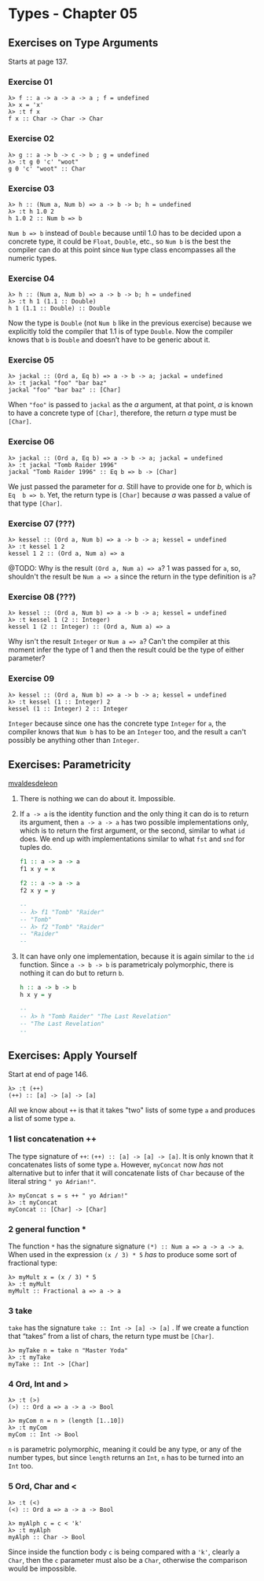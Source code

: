 # Types - Chapter 05



## Exercises on Type Arguments

Starts at page 137.

### Exercise 01

```ghci
λ> f :: a -> a -> a -> a ; f = undefined
λ> x = 'x'
λ> :t f x
f x :: Char -> Char -> Char
```



### Exercise 02
```ghci
λ> g :: a -> b -> c -> b ; g = undefined
λ> :t g 0 'c' "woot"
g 0 'c' "woot" :: Char
```



### Exercise 03
```ghci
λ> h :: (Num a, Num b) => a -> b -> b; h = undefined
λ> :t h 1.0 2
h 1.0 2 :: Num b => b
```



`Num b => b` instead of `Double` because until 1.0 has to be decided upon a concrete type, it could be `Float`, `Double`, etc., so `Num b` is the best the compiler can do at this point since `Num` type class encompasses all the numeric types.

### Exercise 04
```ghci
λ> h :: (Num a, Num b) => a -> b -> b; h = undefined
λ> :t h 1 (1.1 :: Double)
h 1 (1.1 :: Double) :: Double
```

Now the type is `Double` (not `Num b` like in the previous exercise) because we explicitly told the compiler that 1.1 is of type `Double`. Now the compiler knows that `b` is `Double` and doesn’t have to be generic about it.

### Exercise 05

```ghci
λ> jackal :: (Ord a, Eq b) => a -> b -> a; jackal = undefined
λ> :t jackal "foo" "bar baz"
jackal "foo" "bar baz" :: [Char]
```

When `"foo"` is passed to `jackal` as the *a* argument, at that point, *a* is known to have a concrete type of `[Char]`, therefore, the return *a* type must be `[Char]`.

### Exercise 06

```ghci
λ> jackal :: (Ord a, Eq b) => a -> b -> a; jackal = undefined
λ> :t jackal "Tomb Raider 1996"
jackal "Tomb Raider 1996" :: Eq b => b -> [Char]
```

We just passed the parameter for *a*. Still have to provide one for *b*, which is `Eq  b => b`. Yet, the return type is `[Char]` because *a* was passed a value of that type `[Char]`.

### Exercise 07 (???)

```ghci
λ> kessel :: (Ord a, Num b) => a -> b -> a; kessel = undefined
λ> :t kessel 1 2
kessel 1 2 :: (Ord a, Num a) => a
```

@TODO: Why is the result `(Ord a, Num a) => a`? 1 was passed for `a`, so, shouldn't the result be `Num a => a` since the return in the type definition is `a`?

### Exercise 08 (???)

```ghci
λ> kessel :: (Ord a, Num b) => a -> b -> a; kessel = undefined
λ> :t kessel 1 (2 :: Integer)
kessel 1 (2 :: Integer) :: (Ord a, Num a) => a
```

Why isn't the result `Integer` or `Num a => a`? Can't the compiler at this moment infer the type of 1 and then the result could be the type of either parameter?



### Exercise 09

```ghci
λ> kessel :: (Ord a, Num b) => a -> b -> a; kessel = undefined
λ> :t kessel (1 :: Integer) 2
kessel (1 :: Integer) 2 :: Integer
```

`Integer` because since one has the concrete type `Integer` for `a`, the compiler knows that `Num b` has to be an `Integer` too, and the result `a` can't possibly be anything other than `Integer`.



## Exercises: Parametricity

[mvaldesdeleon](https://github.com/mvaldesdeleon/haskell-book/blob/master/ch05/exerises.md#parametricity)

1. There is nothing we can do about it. Impossible.

2. If `a -> a` is the identity function and the only thing it can do is to return its argument, then `a -> a -> a` has two possible implementations only, which is to return the first argument, or the second, similar to what `id` does. We end up with implementations similar to what `fst` and `snd` for tuples do.

   ```haskell
   f1 :: a -> a -> a
   f1 x y = x
   
   f2 :: a -> a -> a
   f2 x y = y
   
   --
   -- λ> f1 "Tomb" "Raider"
   -- "Tomb"
   -- λ> f2 "Tomb" "Raider"
   -- "Raider"
   --
   ```

3. It can have only one implementation, because it is again similar to the `id` function. Since `a -> b -> b` is parametricaly polymorphic, there is nothing it can do but to return `b`.

   ```haskell
   h :: a -> b -> b
   h x y = y
   
   --
   -- λ> h "Tomb Raider" "The Last Revelation"
   -- "The Last Revelation"
   --
   ```

   

## Exercises: Apply Yourself

Start at end of page 146.

```ghci
λ> :t (++)
(++) :: [a] -> [a] -> [a]
```

All we know about `++` is that it takes "two" lists of some type `a` and produces a list  of some type `a`.

### 1 list concatenation ++

The type signature of `++`: `(++) :: [a] -> [a] -> [a]`. It is only known that it concatenates lists of some type `a`. However, `myConcat` now _has_ not alternative but to infer that it will concatenate lists of `Char` because of the literal string `" yo Adrian!"`.

```ghci
λ> myConcat s = s ++ " yo Adrian!"
λ> :t myConcat
myConcat :: [Char] -> [Char]
```

### 2 general function *

The function `*` has the signature signature `(*) :: Num a => a -> a -> a`. When used in the expression `(x / 3) * 5` _has_ to produce some sort of fractional type:

```ghci
λ> myMult x = (x / 3) * 5
λ> :t myMult
myMult :: Fractional a => a -> a
```



### 3 take

`take` has the signature `take :: Int -> [a] -> [a]` . If we create a function that “takes” from a list of chars, the return type must be `[Char]`.

```ghci
λ> myTake n = take n "Master Yoda"
λ> :t myTake
myTake :: Int -> [Char]
```



### 4 Ord, Int and >

```ghci
λ> :t (>)
(>) :: Ord a => a -> a -> Bool

λ> myCom n = n > (length [1..10])
λ> :t myCom
myCom :: Int -> Bool
```

`n` is parametric polymorphic, meaning it could be any type, or any of the number types, but since `length` returns an `Int`, `n` has to be turned into an `Int` too.



### 5 Ord, Char and <

```ghci
λ> :t (<)
(<) :: Ord a => a -> a -> Bool

λ> myAlph c = c < 'k'
λ> :t myAlph
myAlph :: Char -> Bool
```

Since inside the function body `c` is being compared with a `'k'`, clearly a `Char`, then the `c` parameter must also be a `Char`, otherwise the comparison would be impossible.







